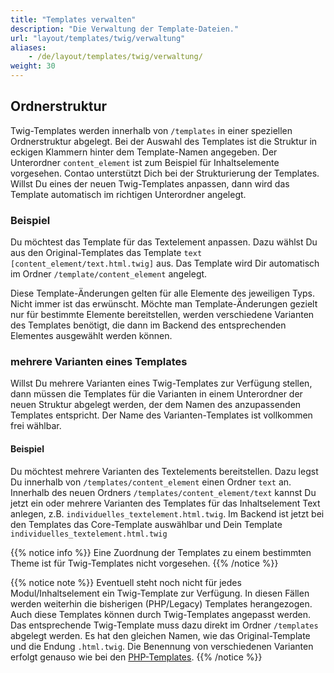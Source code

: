 ```yaml
---
title: "Templates verwalten"
description: "Die Verwaltung der Template-Dateien."
url: "layout/templates/twig/verwaltung"
aliases:
    - /de/layout/templates/twig/verwaltung/
weight: 30
---
```


## Ordnerstruktur

Twig-Templates werden innerhalb von `/templates` in einer speziellen Ordnerstruktur abgelegt.
Bei der Auswahl des Templates ist die Struktur in eckigen Klammern hinter dem Template-Namen angegeben. Der Unterordner
`content_element` ist zum Beispiel für Inhaltselemente vorgesehen.
Contao unterstützt Dich bei der Strukturierung der Templates. Willst Du eines der neuen Twig-Templates anpassen, dann
wird das Template automatisch im richtigen Unterordner angelegt.

### Beispiel

Du möchtest das Template für das Textelement anpassen. Dazu wählst Du aus den Original-Templates das Template
`text [content_element/text.html.twig]` aus. Das Template wird Dir automatisch im Ordner `/template/content_element`
angelegt.

Diese Template-Änderungen gelten für alle Elemente des jeweiligen Typs. Nicht immer ist das erwünscht. Möchte man
Template-Änderungen gezielt nur für bestimmte Elemente bereitstellen, werden verschiedene Varianten des Templates
benötigt, die dann im Backend des entsprechenden Elementes ausgewählt werden können.

### mehrere Varianten eines Templates

Willst Du mehrere Varianten eines Twig-Templates zur Verfügung stellen, dann müssen die Templates für die Varianten
in einem Unterordner der neuen Struktur abgelegt werden, der dem Namen des anzupassenden Templates entspricht. Der Name
des Varianten-Templates ist vollkommen frei wählbar.

#### Beispiel

Du möchtest mehrere Varianten des Textelements bereitstellen.
Dazu legst Du innerhalb von `/templates/content_element` einen Ordner `text` an. Innerhalb des neuen Ordners
`/templates/content_element/text` kannst Du jetzt ein oder mehrere Varianten des Templates für das Inhaltselement Text
anlegen, z.B. `individuelles_textelement.html.twig`.
Im Backend ist jetzt bei den Templates das Core-Template auswählbar und Dein
Template `individuelles_textelement.html.twig`

{{% notice info %}}
Eine Zuordnung der Templates zu einem bestimmten Theme ist für Twig-Templates nicht vorgesehen.
{{% /notice %}}

{{% notice note %}}
Eventuell steht noch nicht für jedes Modul/Inhaltselement ein Twig-Template zur Verfügung. In diesen Fällen werden
weiterhin die bisherigen (PHP/Legacy) Templates herangezogen.
Auch diese Templates können durch Twig-Templates angepasst werden. Das entsprechende Twig-Template muss dazu direkt im
Ordner `/templates` abgelegt werden. Es hat den gleichen Namen, wie das Original-Template und die Endung `.html.twig`.
Die Benennung von verschiedenen Varianten erfolgt genauso wie bei den [PHP-Templates](../php/verwaltung).
{{% /notice %}}





